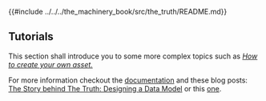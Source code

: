 {{#include ../../../the_machinery_book/src/the_truth/README.md}}



## Tutorials

This section shall introduce you to some more complex topics such as [*How to create your own asset.*]({{base_url}}/the_truth/custom_asset/index.html)

For more information checkout the [documentation](https://ourmachinery.com/apidoc/foundation/the_truth.h.html) and these blog posts: [The Story behind The Truth: Designing a Data Model](https://ourmachinery.com/post/the-story-behind-the-truth-designing-a-data-model/)  or this [one](https://ourmachinery.com/post/multi-threading-the-truth/).